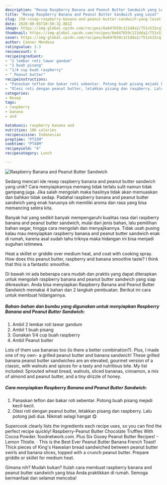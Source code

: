 ```yaml
---
description: "Resep Raspberry Banana and Peanut Butter Sandwich yang Lezat"
title: "Resep Raspberry Banana and Peanut Butter Sandwich yang Lezat"
slug: 158-resep-raspberry-banana-and-peanut-butter-sandwich-yang-lezat
date: 2020-08-05T10:50:32.861Z
image: https://img-global.cpcdn.com/recipes/6e647659c121dda2/751x532cq70/raspberry-banana-and-peanut-butter-sandwich-foto-resep-utama.jpg
thumbnail: https://img-global.cpcdn.com/recipes/6e647659c121dda2/751x532cq70/raspberry-banana-and-peanut-butter-sandwich-foto-resep-utama.jpg
cover: https://img-global.cpcdn.com/recipes/6e647659c121dda2/751x532cq70/raspberry-banana-and-peanut-butter-sandwich-foto-resep-utama.jpg
author: Connor Mendoza
ratingvalue: 3.3
reviewcount: 6
recipeingredient:
- "2 lembar roti tawar gandum"
- "1 buah pisang"
- "1/4 cup buah raspberry"
- " Peanut butter"
recipeinstructions:
- "Panaskan teflon dan bakar roti sebentar. Potong buah pisang mejadi kecil-kecil."
- "Olesi roti dengan peanut butter, letakkan pisang dan raspberry. Lalu potong jadi dua. Nikmati selagi hangat 😋"
categories:
- Resep
tags:
- raspberry
- banana
- and

katakunci: raspberry banana and 
nutrition: 186 calories
recipecuisine: Indonesian
preptime: "PT25M"
cooktime: "PT48M"
recipeyield: "4"
recipecategory: Lunch

---
```



![Raspberry Banana and Peanut Butter Sandwich](https://img-global.cpcdn.com/recipes/6e647659c121dda2/751x532cq70/raspberry-banana-and-peanut-butter-sandwich-foto-resep-utama.jpg)

Sedang mencari ide resep raspberry banana and peanut butter sandwich yang unik? Cara menyiapkannya memang tidak terlalu sulit namun tidak gampang juga. Jika salah mengolah maka hasilnya tidak akan memuaskan dan bahkan tidak sedap. Padahal raspberry banana and peanut butter sandwich yang enak harusnya sih memiliki aroma dan rasa yang bisa memancing selera kita.

Banyak hal yang sedikit banyak mempengaruhi kualitas rasa dari raspberry banana and peanut butter sandwich, mulai dari jenis bahan, lalu pemilihan bahan segar, hingga cara mengolah dan menyajikannya. Tidak usah pusing kalau mau menyiapkan raspberry banana and peanut butter sandwich enak di rumah, karena asal sudah tahu triknya maka hidangan ini bisa menjadi suguhan istimewa.

Heat a skillet or griddle over medium heat, and coat with cooking spray. How does this peanut butter, raspberry and banana smoothie taste? I think that this is a fantastic smoothie.


Di bawah ini ada beberapa cara mudah dan praktis yang dapat diterapkan untuk mengolah raspberry banana and peanut butter sandwich yang siap dikreasikan. Anda bisa menyiapkan Raspberry Banana and Peanut Butter Sandwich memakai 4 bahan dan 2 langkah pembuatan. Berikut ini cara untuk membuat hidangannya.

<!--inarticleads1-->

##### Bahan-bahan dan bumbu yang digunakan untuk menyiapkan Raspberry Banana and Peanut Butter Sandwich:

1. Ambil 2 lembar roti tawar gandum
1. Ambil 1 buah pisang
1. Gunakan 1/4 cup buah raspberry
1. Ambil  Peanut butter


Lots of them use bananas too (is there a better combination?). Plus, I made one of my own- a grilled peanut butter and banana sandwich! These grilled banana peanut butter sandwiches are an elevated, gourmet version of a classic, with walnuts and spices for a tasty and nutritious bite. My list included: Sprouted wheat bread, walnuts, sliced bananas, cinnamon, a mix of almond and peanut butter, and a tiny drizzle of honey. 

<!--inarticleads2-->

##### Cara menyiapkan Raspberry Banana and Peanut Butter Sandwich:

1. Panaskan teflon dan bakar roti sebentar. Potong buah pisang mejadi kecil-kecil.
1. Olesi roti dengan peanut butter, letakkan pisang dan raspberry. Lalu potong jadi dua. Nikmati selagi hangat 😋


Supercook clearly lists the ingredients each recipe uses, so you can find the perfect recipe quickly! Raspberry-Peanut Butter Chocolate Truffles With Cocoa Powder. foodnetwork.com. Plus Six Gooey Peanut Butter Recipes! - Lemon Thistle. · This is the Best Ever Peanut Butter Banana French Toast! Thick pieces of King&#39;s Hawaiian bread sandwiched between peanut butter swirls and banana slices, topped with a crunch peanut butter. Prepare griddle or skillet for medium heat. 

Gimana nih? Mudah bukan? Itulah cara membuat raspberry banana and peanut butter sandwich yang bisa Anda praktikkan di rumah. Semoga bermanfaat dan selamat mencoba!

